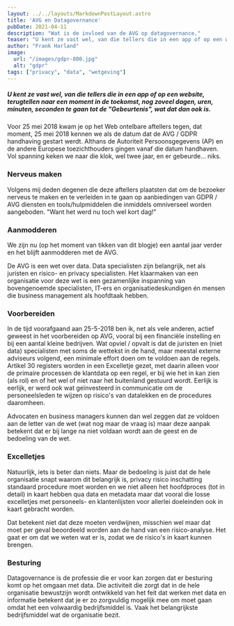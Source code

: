 ```yaml
---
layout: ../../layouts/MarkdownPostLayout.astro
title: 'AVG en Datagovernance'
pubDate: 2021-04-11
description: "Wat is de invloed van de AVG op datagovernance."
teaser: "U kent ze vast wel, van die tellers die in een app of op een website, terugtellen naar een moment in de toekomst, nog zoveel dagen, uren, minuten, seconden te gaan tot de 'Gebeurtenis', wat dat dan ook is. Voor 25 mei 2018 kwam je op het Web ontelbare aftellers tegen, dat moment, 25 mei 2018 kennen we als de datum dat de AVG / GDPR handhaving gestart werdt."
author: "Frank Harland"
image: 
  url: "/images/gdpr-800.jpg"
  alt: "gdpr"
tags: ["privacy", "data", "wetgeving"]
---
```

##### U kent ze vast wel, van die tellers die in een app of op een website, terugtellen naar een moment in de toekomst, nog zoveel dagen, uren, minuten, seconden te gaan tot de "Gebeurtenis", wat dat dan ook is. 

Voor 25 mei 2018 kwam je op het Web ontelbare aftellers tegen, dat moment, 25 mei 2018 kennen we als de datum dat de AVG / GDPR handhaving gestart werdt. Althans de Autoriteit Persoonsgegevens (AP) en de andere Europese toezichthouders gingen vanaf die datum handhaven. Vol spanning keken we naar die klok, wel twee jaar, en er gebeurde... niks.

### Nerveus maken
Volgens mij deden degenen die deze aftellers plaatsten dat om de bezoeker nerveus te maken en te verleiden in te gaan op aanbiedingen van GDPR / AVG diensten en tools/hulpmiddelen die inmiddels omniverseel worden aangeboden. "Want het werd nu toch wel kort dag!"

### Aanmodderen
We zijn nu (op het moment van tikken van dit blogje) een aantal jaar verder en het blijft aanmodderen met de AVG.

De AVG is een wet over data. Data specialisten zijn belangrijk, net als juristen en risico- en privacy specialisten. Het klaarmaken van een organisatie voor deze wet is een gezamenlijke inspanning van bovengenoemde specialisten, IT-ers en organisatiedeskundigen én mensen die business management als hoofdtaak hebben.

### Voorbereiden
In de tijd voorafgaand aan 25-5-2018 ben ik, net als vele anderen, actief geweest in het voorbereiden op AVG, vooral bij een financiële instelling en bij een aantal kleine bedrijven. Wat opviel / opvalt is dat de juristen en (niet data) specialisten met soms de wettekst in de hand, maar meestal externe adviseurs volgend, een minimale effort doen om te voldoen aan de regels. Artikel 30 registers worden in een Excelletje gezet, met daarin alleen voor de primaire processen de klantdata op een regel, er bij wie het in kan zien (als rol) en of het wel of niet naar het buitenland gestuurd wordt. Eerlijk is eerlijk, er werd ook wat geïnvesteerd in communicatie om de personeelsleden te wijzen op risico's van datalekken en de procedures daaromheen.

Advocaten en business managers kunnen dan wel zeggen dat ze voldoen aan de letter van de wet (wat nog maar de vraag is) maar deze aanpak betekent dat er bij lange na niet voldaan wordt aan de geest en de bedoeling van de wet. 

### Excelletjes
Natuurlijk, iets is beter dan niets. Maar de bedoeling is juist dat de hele organisatie snapt waarom dit belangrijk is, privacy risico inschatting standaard procedure moet worden en we niet alleen het hoofdproces (tot in detail) in kaart hebben qua data en metadata maar dat vooral die losse excelletjes met personeels- en klantenlijsten voor allerlei doeleinden ook in kaart gebracht worden.

Dat betekent niet dat deze moeten verdwijnen, misschien wel maar dat moet per geval beoordeeld worden aan de hand van een risico-analyse. Het gaat er om dat we weten wat er is, zodat we de risico's in kaart kunnen brengen. 

### Besturing
Datagovernance is de professie die er voor kan zorgen dat er besturing komt op het omgaan met data. Die activiteit die zorgt dat in de hele organisatie bewustzijn wordt ontwikkeld van het feit dat werken met data en informatie betekent dat je er zo zorgvuldig mogelijk mee om moet gaan omdat het een volwaardig bedrijfsmiddel is. Vaak het belangrijkste bedrijfsmiddel wat de organisatie bezit.
